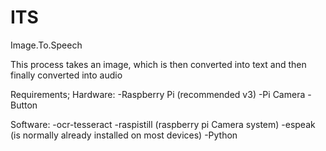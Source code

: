 # ITS
Image.To.Speech

This process takes an image, which is then converted into text and then finally converted into audio 

Requirements;
Hardware:
-Raspberry Pi (recommended v3)
-Pi Camera
-Button

Software:
-ocr-tesseract
-raspistill (raspberry pi Camera system)
-espeak (is normally already installed on most devices)
-Python
